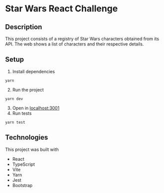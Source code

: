 # Star Wars React Challenge

## Description
This project consists of a registry of Star Wars characters obtained from its API. The web shows a list of characters and their respective details.

## Setup

1. Install dependencies
```
yarn 
```

2. Run the project
```
yarn dev
```

3. Open in [localhost:3001](http://localhost:3001/)
4. Run tests
```
yarn test
```

## Technologies
This project was built with
- React
- TypeScript
- Vite
- Yarn
- Jest
- Bootstrap

